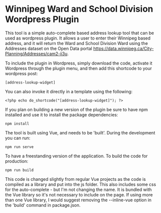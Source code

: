 # Winnipeg Ward and School Division Wordpress Plugin

This tool is a simple auto-complete based address lookup tool that can be used as wordpress plugin. It allows a user to enter their Winnipeg based address, and it will return the Ward and School Division Ward using the Addresses dataset on the Open Data portal <https://data.winnipeg.ca/City-Planning/Addresses/cam2-ii3u>.

To include the plugin in Wordpress, simply download the code, activate it Wordpress through the plugin menu, and then add this shortcode to your wordpress post:

`[address-lookup-widget]`

You can also invoke it directly in a template using the following:

`<?php echo do_shortcode("[address-lookup-widget]"); ?>`

If you plan on building a new version of the plugin be sure to have npm installed and use it to install the package dependencies:

`npm install`

The tool is built using Vue, and needs to be 'built'. During the development you can run:

`npm run serve`

To have a freestanding version of the application.  To build the code for production:

`npm run build`

This code is changed slightly from regular Vue projects as the code is compiled as a library and put into the js folder. This also includes some css for the auto-complete - but I'm not changing the name. It is bundled with the Vue library so it's not necessary to include on the page. If using more than one Vue library, I would suggest removing the --inline-vue option in the 'build' command in package.json.
